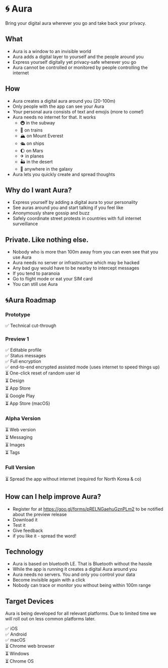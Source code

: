 # 🌀 Aura

Bring your digital aura wherever you go and take back your privacy.

## What

* Aura is a window to an invisible world
* Aura adds a digital layer to yourself and the people around you
* Express yourself digitally yet privacy-safe wherever you go
* Aura cannot be controlled or monitored by people controlling the internet

## How

* Aura creates a digital aura around you (20-100m)
* Only people with the app can see your Aura
* Your personal aura consists of text and emojis (more to come!)
* Aura needs no internet for that. It works
  * 🚇 in the subway
  * 🚂 on trains
  * 🏔 on Mount Everest
  * 🛳 on ships
  * 🌔 on Mars
  * ✈ in planes
  * 🏜 in the desert
  * 🌌 anywhere in the galaxy
* Aura lets you quickly create and spread thoughts

## Why do I want Aura?

* Express yourself by adding a digital aura to your personality
* See auras around you and start talking if you feel like
* Anonymously share gossip and buzz
* Safely coordinate street protests in countries with full internet surveillance

## Private. Like nothing else.
* Nobody who is more than 100m away from you can even see that you use Aura
* Aura needs no server or infrastructure which may be hacked
* Any bad guy would have to be nearby to intercept messages
* If you tend to paranoia
 * Go to flight mode or eat your SIM card
 * You can still use Aura


## 🌀Aura Roadmap

### Prototype
✅ Technical cut-through

### Preview 1
✅ Editable profile  
✅ Status messages  
✅ Full encryption  
✅ end-to-end encrypted assisted mode (uses internet to speed things up)  
⏳ One-click reset of random user id  
⏳ Design  
⏳ App Store  
⏳ Google Play  
⏳ App Store (macOS)  

### Alpha Version
⏳ Web version  
⏳ Messaging  
⏳ Images  
⏳ Tags  

### Full Version
⏳ Spread the app without internet (required for North Korea & co)


## How can I help improve Aura?
* Register for at https://goo.gl/forms/pRELNGaehuGznPLm2 to be notified about the preview release
* Download it
* Test it
* Give feedback
* if you like it - spread the word!

## Technology
* Aura is based on bluetooth LE. That is Bluetooth without the hassle
* While the app is running it creates a digital Aura around you
* Aura needs no servers. You and only you control your data
* Become invisible again with a click
* Nobody can trace or monitor you without being within 100m range

## Target Devices
Aura is being developed for all relevant platforms. Due to limited time we will roll out on less common platforms later.  

✅ iOS  
✅ Android  
✅ macOS  
⏳ Chrome web browser  
⏳ Windows  
⏳ Chrome OS  